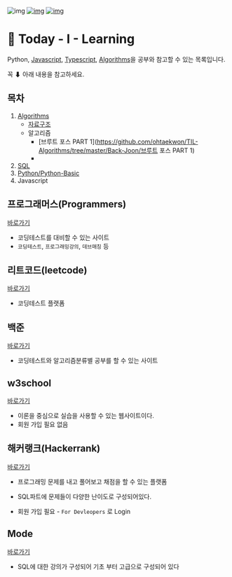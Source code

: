 ![img](https://camo.githubusercontent.com/83d4e4082c46f7640607a82a7db3760e49e457b5f1729870637e019c5cbec70c/68747470733a2f2f696d672e736869656c64732e696f2f62616467652f4d6963726f736f667425323053514c2532305365727665722d4343323932373f7374796c653d666c61742d737175617265266c6f676f3d4d6963726f736f667425323053514c253230536572766572266c6f676f436f6c6f723d7768697465) [![img](https://camo.githubusercontent.com/373d4fa9ba9245d811336f29bdca4617c00739b772ec8f2ef6ed0f9e7a42e81d/68747470733a2f2f696d672e736869656c64732e696f2f62616467652f4d7953514c2d3434373941313f7374796c653d666c61742d737175617265266c6f676f3d4d7953514c266c6f676f436f6c6f723d7768697465)](https://camo.githubusercontent.com/373d4fa9ba9245d811336f29bdca4617c00739b772ec8f2ef6ed0f9e7a42e81d/68747470733a2f2f696d672e736869656c64732e696f2f62616467652f4d7953514c2d3434373941313f7374796c653d666c61742d737175617265266c6f676f3d4d7953514c266c6f676f436f6c6f723d7768697465) [![img](https://camo.githubusercontent.com/7f3358200e42dce9c4dbd917ebc2432e3b46270ad05ea30933a750d60131aeca/68747470733a2f2f696d672e736869656c64732e696f2f62616467652f4f7261636c652d4638303030303f7374796c653d666c61742d737175617265266c6f676f3d4f7261636c65266c6f676f436f6c6f723d7768697465)](https://camo.githubusercontent.com/7f3358200e42dce9c4dbd917ebc2432e3b46270ad05ea30933a750d60131aeca/68747470733a2f2f696d672e736869656c64732e696f2f62616467652f4f7261636c652d4638303030303f7374796c653d666c61742d737175617265266c6f676f3d4f7261636c65266c6f676f436f6c6f723d7768697465)

# :pencil: Today - I - Learning

Python, [Javascript](https://github.com/ohtaekwon/Wikibook-Javascript-JQuery-1), [Typescript](https://github.com/ohtaekwon/TSC-Test),  [Algorithms](https://github.com/ohtaekwon/TIL-Algorithms)을 공부와 참고할 수 있는 목록입니다. <br/>

꼭 ⬇ 아래 내용을 참고하세요.<br/>

## 목차

1. [Algorithms](https://github.com/ohtaekwon/TIL/tree/master/Algorithms)
   - [자료구조](https://github.com/ohtaekwon/TIL-Algorithms/tree/master/Algorism-DataStructure)
   - 알고리즘
     - [브루트 포스 PART 1](https://github.com/ohtaekwon/TIL-Algorithms/tree/master/Back-Joon/브루트 포스 PART 1)
     - 
2. [SQL](https://github.com/ohtaekwon/TIL/tree/master/SQL)
3. [Python/Python-Basic](https://github.com/ohtaekwon/TIL/tree/master/Python/Python-Basic)
2. Javascript

## 프로그래머스(Programmers)

[바로가기](https://programmers.co.kr/)

- 코딩테스트를 대비할 수 있는 사이트
- `코딩테스트`, `프로그래밍강의`, `데브매칭` 등 

## 리트코드(leetcode)

[바로가기](https://leetcode.com/)

- 코딩테스트 플랫폼

## 백준

[바로가기](https://www.acmicpc.net/)

- 코딩테스트와 알고리즘분류별 공부를 할 수 있는 사이트

## w3school

[바로가기](https://www.w3schools.com/sql/trysql.asp?filename=trysql_select_all)

- 이론을 중심으로 실습을 사용할 수 있는 웹사이트이다.
- 회원 가입 필요 없음

## 해커랭크(Hackerrank)

[바로가기](https://www.hackerrank.com/)

- 프로그래밍 문제를 내고 풀어보고 채점을 할 수 있는 플랫폼
-  SQL파트에 문제들이 다양한 난이도로 구성되어있다. 

- 회원 가입 필요 - `For Devleopers` 로 Login

## Mode

[바로가기](https://mode.com/sql-tutorial/)

- SQL에 대한 강의가 구성되어 기초 부터 고급으로 구성되어 있다

